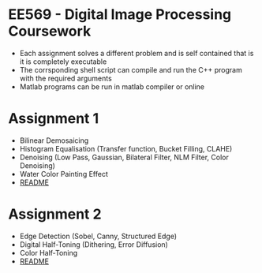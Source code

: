 # EE569 - Digital Image Processing Coursework

- Each assignment solves a different problem and is self contained that is it is completely executable
- The corrsponding shell script can compile and run the C++ program with the required arguments
- Matlab programs can be run in matlab compiler or online

# Assignment 1

- Bilinear Demosaicing
- Histogram Equalisation (Transfer function, Bucket Filling, CLAHE)
- Denoising (Low Pass, Gaussian, Bilateral Filter, NLM Filter, Color Denoising)
- Water Color Painting Effect
- [README](<Assignment 1/README.md>)

# Assignment 2

- Edge Detection (Sobel, Canny, Structured Edge)
- Digital Half-Toning (Dithering, Error Diffusion)
- Color Half-Toning
- [README](<Assignment 2/README.md>)
